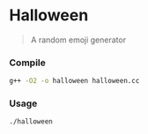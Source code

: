 # Halloween

> A random emoji generator

### Compile

```bash
g++ -O2 -o halloween halloween.cc

```

### Usage

```bash
./halloween
```
